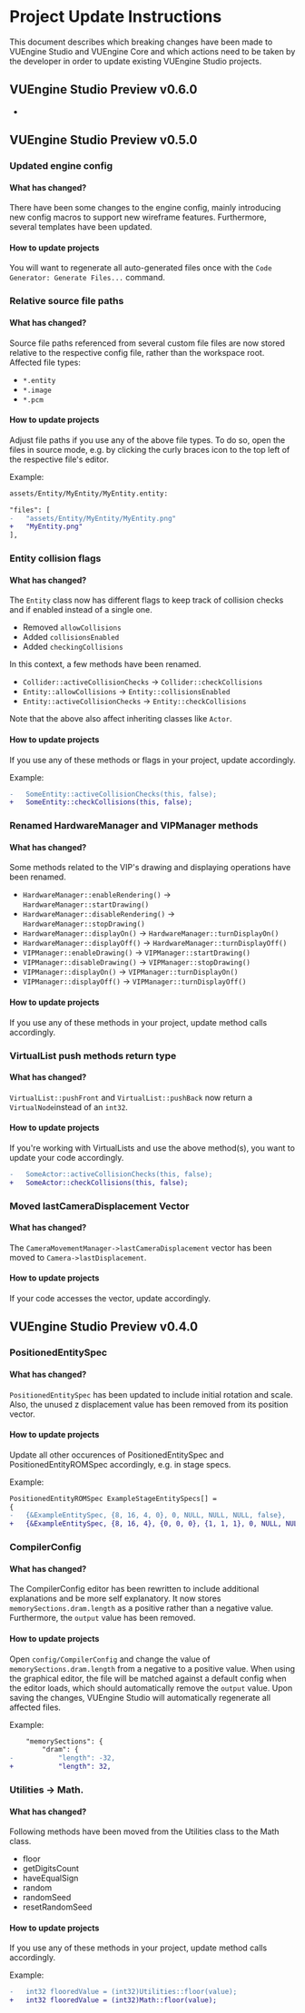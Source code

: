 # Project Update Instructions

This document describes which breaking changes have been made to VUEngine Studio and VUEngine Core and which actions need to be taken by the developer in order to update existing VUEngine Studio projects.

## VUEngine Studio Preview v0.6.0

-

## VUEngine Studio Preview v0.5.0

### Updated engine config

#### What has changed?

There have been some changes to the engine config, mainly introducing new config macros to support new wireframe features. Furthermore, several templates have been updated.

#### How to update projects

You will want to regenerate all auto-generated files once with the `Code Generator: Generate Files...` command.

### Relative source file paths

#### What has changed?

Source file paths referenced from several custom file files are now stored relative to the respective config file, rather than the workspace root. Affected file types:

- `*.entity`
- `*.image`
- `*.pcm`

#### How to update projects

Adjust file paths if you use any of the above file types. To do so, open the files in source mode, e.g. by clicking the curly braces icon to the top left of the respective file's editor.

Example:

```diff
assets/Entity/MyEntity/MyEntity.entity:

"files": [
-	"assets/Entity/MyEntity/MyEntity.png"
+	"MyEntity.png"
],
```

### Entity collision flags

#### What has changed?

The `Entity` class now has different flags to keep track of collision checks and if enabled instead of a single one.

- Removed `allowCollisions`
- Added `collisionsEnabled`
- Added `checkingCollisions`

In this context, a few methods have been renamed.

- `Collider::activeCollisionChecks` -> `Collider::checkCollisions`
- `Entity::allowCollisions` -> `Entity::collisionsEnabled`
- `Entity::activeCollisionChecks` -> `Entity::checkCollisions`

Note that the above also affect inheriting classes like `Actor`.

#### How to update projects

If you use any of these methods or flags in your project, update accordingly.

Example:

```diff
-	SomeEntity::activeCollisionChecks(this, false);
+	SomeEntity::checkCollisions(this, false);
```

### Renamed HardwareManager and VIPManager methods

#### What has changed?

Some methods related to the VIP's drawing and displaying operations have been renamed.

- `HardwareManager::enableRendering()` -> `HardwareManager::startDrawing()`
- `HardwareManager::disableRendering()` -> `HardwareManager::stopDrawing()`
- `HardwareManager::displayOn()` -> `HardwareManager::turnDisplayOn()`
- `HardwareManager::displayOff()` -> `HardwareManager::turnDisplayOff()`
- `VIPManager::enableDrawing()` -> `VIPManager::startDrawing()`
- `VIPManager::disableDrawing()` -> `VIPManager::stopDrawing()`
- `VIPManager::displayOn()` -> `VIPManager::turnDisplayOn()`
- `VIPManager::displayOff()` -> `VIPManager::turnDisplayOff()`

#### How to update projects

If you use any of these methods in your project, update method calls accordingly.

### VirtualList push methods return type

#### What has changed?

`VirtualList::pushFront` and `VirtualList::pushBack` now return a `VirtualNode`instead of an `int32`.

#### How to update projects

If you're working with VirtualLists and use the above method(s), you want to update your code accordingly.

```diff
-	SomeActor::activeCollisionChecks(this, false);
+	SomeActor::checkCollisions(this, false);
```

### Moved lastCameraDisplacement Vector

#### What has changed?

The `CameraMovementManager->lastCameraDisplacement` vector has been moved to `Camera->lastDisplacement`.

#### How to update projects

If your code accesses the vector, update accordingly.

## VUEngine Studio Preview v0.4.0

### PositionedEntitySpec

#### What has changed?

`PositionedEntitySpec` has been updated to include initial rotation and scale. Also, the unused z displacement value has been removed from its position vector.

#### How to update projects

Update all other occurences of PositionedEntitySpec and PositionedEntityROMSpec accordingly, e.g. in stage specs.

Example:

```diff
PositionedEntityROMSpec ExampleStageEntitySpecs[] =
{
-	{&ExampleEntitySpec, {8, 16, 4, 0}, 0, NULL, NULL, NULL, false},
+	{&ExampleEntitySpec, {8, 16, 4}, {0, 0, 0}, {1, 1, 1}, 0, NULL, NULL, NULL, false},
```

### CompilerConfig

#### What has changed?

The CompilerConfig editor has been rewritten to include additional explanations and be more self explanatory. It now stores `memorySections.dram.length` as a positive rather than a negative value. Furthermore, the `output` value has been removed.

#### How to update projects

Open `config/CompilerConfig` and change the value of `memorySections.dram.length` from a negative to a positive value. When using the graphical editor, the file will be matched against a default config when the editor loads, which should automatically remove the `output` value. Upon saving the changes, VUEngine Studio will automatically regenerate all affected files.

Example:

```diff
	"memorySections": {
		"dram": {
-			"length": -32,
+			"length": 32,
```

### Utilities -> Math.

#### What has changed?

Following methods have been moved from the Utilities class to the Math class.

- floor
- getDigitsCount
- haveEqualSign
- random
- randomSeed
- resetRandomSeed

#### How to update projects

If you use any of these methods in your project, update method calls accordingly.

Example:

```diff
-	int32 flooredValue = (int32)Utilities::floor(value);
+	int32 flooredValue = (int32)Math::floor(value);
```
